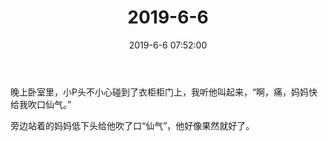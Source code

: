 ﻿---
title: "2019-6-6"
date: 2019-6-6 07:52:00
tags: 文字
categories: 爸爸
---
晚上卧室里，小P头不小心碰到了衣柜柜门上，我听他叫起来，“啊，痛，妈妈快给我吹口仙气。”

旁边站着的妈妈低下头给他吹了口“仙气”，他好像果然就好了。